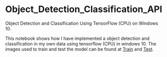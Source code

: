 # Object_Detection_Classification_API
Object Detection and Classification Using TensorFlow (CPU) on Windows 10.

This notebook shows how I have implemented a object detection and classification in my own data using tensorflow (CPU) in windows 10. The images used to train and test the model can be found at [Train](https://drive.google.com/file/d/1vlWorJj8fGoSXAxlyCReC9ujBYdMGbL2/view?usp=sharing) and [Test](https://drive.google.com/file/d/1VsyuFAGZ2Dp22U9nUgoP24XqZn_kduNP/view?usp=sharing).

